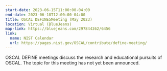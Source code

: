 ```yaml
---
start-date: 2023-06-15T11:00:00-04:00
end-date: 2023-06-18T12:00:00-04:00
title: OSCAL DEFINE5Meeting (May 2023)
location: Virtual (BlueJeans)
map-link: https://bluejeans.com/297844362/6456
link:
  name: NIST Calendar
  url: https://pages.nist.gov/OSCAL/contribute/define-meeting/
---
```


OSCAL DEFINE meetings discuss the research and educational pursuits of OSCAL. The topic for
this meeting has not yet been announced.


